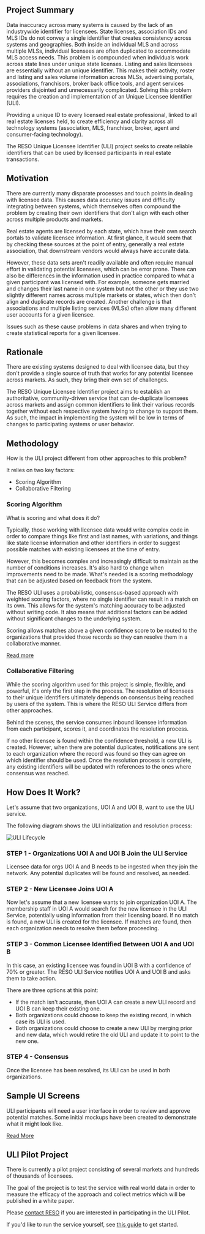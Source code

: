 ## Project Summary
Data inaccuracy across many systems is caused by the lack of an industrywide identifier for licensees. State licenses, association IDs and MLS IDs do not convey a single identifier that creates consistency across systems and geographies.  Both inside an individual MLS and across multiple MLSs, individual licensees are often duplicated to accommodate MLS access needs.  This problem is compounded when individuals work across state lines under unique state licenses. Listing and sales licensees are essentially without an unique identifier. This makes their activity, roster and listing and sales volume information across MLSs, advertising portals, associations, franchisors, broker back office tools, and agent services providers disjointed and unnecessarily complicated. Solving this problem requires the creation and implementation of an Unique Licensee Identifier (ULI).

Providing a unique ID to every licensed real estate professional, linked to all real estate licenses held, to create efficiency and clarity across all technology systems (association, MLS, franchisor, broker, agent and consumer-facing technology).

The RESO Unique Licensee Identifier (ULI) project seeks to create reliable identifiers that can be used by licensed participants in real estate transactions.

## Motivation
There are currently many disparate processes and touch points in dealing with licensee data. This causes data accuracy issues and difficulty integrating between systems, which themselves often compound the problem by creating their own identifiers that don't align with each other across multiple products and markets.

Real estate agents are licensed by each state, which have their own search portals to validate licensee information. At first glance, it would seem that by checking these sources at the point of entry, generally a real estate association, that downstream vendors would always have accurate data. 

However, these data sets aren't readily available and often require manual effort in validating potential licensees, which can be error prone. There can also be differences in the information used in practice compared to what a given participant was licensed with. For example, someone gets married and changes their last name in one system but not the other or they use two slightly different names across multiple markets or states, which then don't align and duplicate records are created. Another challenge is that associations and multiple listing services (MLSs) often allow many different user accounts for a given licensee. 

Issues such as these cause problems in data shares and when trying to create statistical reports for a given licensee. 

## Rationale
There are existing systems designed to deal with licensee data, but they don't provide a single source of truth that works for any potential licensee across markets. As such, they bring their own set of challenges.

The RESO Unique Licensee Identifier project aims to establish an authoritative, community-driven service that can de-duplicate licensees across markets and assign common identifiers to link their various records together without each respective system having to change to support them. As such, the impact in implementing the system will be low in terms of changes to participating systems or user behavior. 

## Methodology
How is the ULI project different from other approaches to this problem?

It relies on two key factors:

* Scoring Algorithm
* Collaborative Filtering

### Scoring Algorithm
What is scoring and what does it do? 

Typically, those working with licensee data would write complex code in order to compare things like first and last names, with variations, and things like state license information and other identifiers in order to suggest possible matches with existing licensees at the time of entry.

However, this becomes complex and increasingly difficult to maintain as the number of conditions increases. It's also hard to change when improvements need to be made. What's needed is a scoring methodology that can be adjusted based on feedback from the system.

The RESO ULI uses a probabilistic, consensus-based approach with weighted scoring factors, where no single identifier can result in a match on its own. This allows for the system's matching accuracy to be adjusted without writing code. It also means that additional factors can be added without significant changes to the underlying system. 

Scoring allows matches above a given confidence score to be routed to the organizations that provided those records so they can resolve them in a collaborative manner.

[Read more](https://docs.google.com/document/d/10YFyqw9hIwBXPjpX6yGFQoJUHWpL5M33sVHp5sEjX-Y/edit?usp=sharing)


### Collaborative Filtering
While the scoring algorithm used for this project is simple, flexible, and powerful, it's only the first step in the process. The resolution of licensees to their unique identifiers ultimately depends on consensus being reached by users of the system. This is where the RESO ULI Service differs from other approaches.

Behind the scenes, the service consumes inbound licensee information from each participant, scores it, and coordinates the resolution process.

If no other licensee is found within the confidence threshold, a new ULI is created. However, when there are potential duplicates, notifications are sent to each organization where the record was found so they can agree on which identifier should be used. Once the resolution process is complete, any existing identifiers will be updated with references to the ones where consensus was reached. 

## How Does It Work?
Let's assume that two organizations, UOI A and UOI B, want to use the ULI service. 

The following diagram shows the ULI initialization and resolution process:

![ULI Lifecycle](https://user-images.githubusercontent.com/535358/156813229-dfa2e522-5400-4342-a6f9-ada0c38e31ea.png)


### STEP 1 - Organizations UOI A and UOI B Join the ULI Service
Licensee data for orgs UOI A and B needs to be ingested when they join the network. Any potential duplicates will be found and resolved, as needed.

### STEP 2 - New Licensee Joins UOI A
Now let's assume that a new licensee wants to join organization UOI A. The membership staff in UOI A would search for the new licensee in the ULI Service, potentially using information from their licensing board. If no match is found, a new ULI is created for the licensee. If matches are found, then each organization needs to resolve them before proceeding.

### STEP 3 - Common Licensee Identified Between UOI A and UOI B
In this case, an existing licensee was found in UOI B with a confidence of 70% or greater. The RESO ULI Service notifies UOI A and UOI B and asks them to take action. 

There are three options at this point:
* If the match isn't accurate, then UOI A can create a new ULI record and UOI B can keep their existing one. 
* Both organizations could choose to keep the existing record, in which case its ULI is used.
* Both organizations could choose to create a new ULI by merging prior and new data, which would retire the old ULI and update it to point to the new one. 

### STEP 4 - Consensus
Once the licensee has been resolved, its ULI can be used in both organizations. 

## Sample UI Screens
ULI participants will need a user interface in order to review and approve potential matches. Some initial mockups have been created to demonstrate what it might look like. 

[Read More](./docs/uli-mockups.md)

## ULI Pilot Project
There is currently a pilot project consisting of several markets and hundreds of thousands of licensees. 

The goal of the project is to test the service with real world data in order to measure the efficacy of the approach and collect metrics which will be published in a white paper.

Please [contact RESO](dev@reso.org) if you are interested in participating in the ULI Pilot.

If you'd like to run the service yourself, see [this guide](./docs/running-the-pilot.md) to get started.
